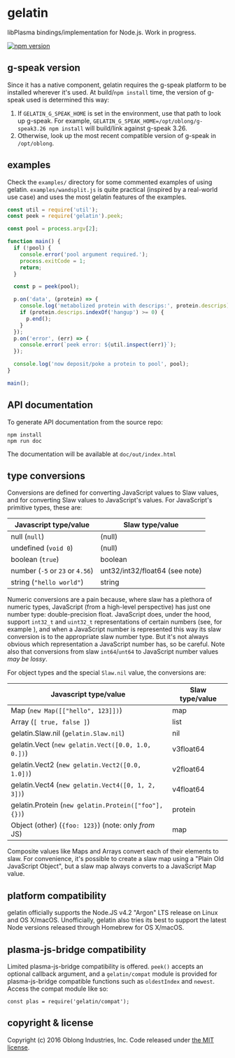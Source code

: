 # gelatin

libPlasma bindings/implementation for Node.js.  Work in progress.

[![npm version](https://badge.fury.io/js/gelatin.svg)](https://badge.fury.io/js/gelatin)

## g-speak version

Since it has a native component, gelatin requires the g-speak platform to be
installed wherever it's used.  At build/`npm install` time, the version of
g-speak used is determined this way:

1. If `GELATIN_G_SPEAK_HOME` is set in the environment, use that path to look
   up g-speak.  For example, `GELATIN_G_SPEAK_HOME=/opt/oblong/g-speak3.26 npm
   install` will build/link against g-speak 3.26.
2. Otherwise, look up the most recent compatible version of g-speak in
   `/opt/oblong`.

## examples

Check the `examples/` directory for some commented examples of using gelatin.
`examples/wandsplit.js` is quite practical (inspired by a real-world use case)
and uses the most gelatin features of the examples.


```js
const util = require('util');
const peek = require('gelatin').peek;

const pool = process.argv[2];

function main() {
  if (!pool) {
    console.error('pool argument required.');
    process.exitCode = 1;
    return;
  }

  const p = peek(pool);

  p.on('data', (protein) => {
    console.log('metabolized protein with descrips:', protein.descrips);
    if (protein.descrips.indexOf('hangup') >= 0) {
      p.end();
    }
  });
  p.on('error', (err) => {
    console.error(`peek error: ${util.inspect(err)}`);
  });

  console.log('now deposit/poke a protein to pool', pool);
}

main();
```


## API documentation

To generate API documentation from the source repo:

```
npm install
npm run doc
```

The documentation will be available at `doc/out/index.html`

## type conversions

Conversions are defined for converting JavaScript values to Slaw values, and
for converting Slaw values to JavaScript's values.  For JavaScript's primitive
types, these are:

| Javascript type/value            | Slaw type/value                |
|----------------------------------|--------------------------------|
| null (`null`)                    | (null)                         |
| undefined (`void 0`)             | (null)                         |
| boolean (`true`)                 | boolean                        |
| number (`-5` or `23` or `4.56`)  | unt32/int32/float64 (see note) |
| string (`"hello world"`)         | string                         |

Numeric conversions are a pain because, where slaw has a plethora of numeric
types, JavaScript (from a high-level perspective) has just one number type:
double-precision float.  JavaScript does, under the hood, support `int32_t` and
`uint32_t` representations of certain numbers (see, for example
[](http://www.ecma-international.org/ecma-262/5.1/#sec-11.7)), and when a
JavaScript number is represented this way its slaw conversion is to the
appropriate slaw number type.  But it's not always obvious which representation
a JavaScript number has, so be careful.  Note also that conversions from slaw
`int64`/`unt64` to JavaScript number values *may be lossy*.

For object types and the special `Slaw.nil` value, the conversions are:

| Javascript type/value                                | Slaw type/value |
|------------------------------------------------------|-----------------|
| Map (`new Map([["hello", 123]])`)                    | map             |
| Array (`[ true, false ]`)                            | list            |
| gelatin.Slaw.nil (`gelatin.Slaw.nil`)                | nil             |
| gelatin.Vect (`new gelatin.Vect([0.0, 1.0, 0.])`)    | v3float64       |
| gelatin.Vect2 (`new gelatin.Vect2([0.0, 1.0])`)      | v2float64       |
| gelatin.Vect4 (`new gelatin.Vect4([0, 1, 2, 3])`)    | v4float64       |
| gelatin.Protein (`new gelatin.Protein(["foo"], {})`) | protein         |
| Object (other) (`{foo: 123}`) (note: only *from* JS) | map             |

Composite values like Maps and Arrays convert each of their elements to slaw.
For convenience, it's possible to create a slaw map using a "Plain Old
JavaScript Object", but a slaw map always converts to a JavaScript Map value.

## platform compatibility

gelatin officially supports the Node.JS v4.2 "Argon" LTS release on Linux and
OS X/macOS.  Unofficially, gelatin also tries its best to support the latest
Node versions released through Homebrew for OS X/macOS.

## plasma-js-bridge compatibility

Limited plasma-js-bridge compatibility is offered.  `peek()` accepts an
optional callback argument, and a `gelatin/compat` module is provided for
plasma-js-bridge compatible functions such as `oldestIndex` and `newest`.
Access the compat module like so:

    const plas = require('gelatin/compat');

## copyright & license

Copyright (c) 2016 Oblong Industries, Inc. Code released under
[the MIT license](LICENSE.txt).
